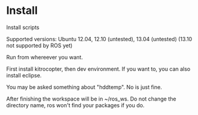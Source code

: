 Install
=======

Install scripts

Supported versions: Ubuntu 12.04, 12.10 (untested), 13.04 (untested) (13.10 not supported by ROS yet)

Run from whereever you want.

First install kitrocopter, then dev environment.
If you want to, you can also install eclipse.

You may be asked something about "hddtemp". No is just fine.

After finishing the workspace will be in ~/ros_ws. Do not change the directory name, ros won't find your packages if you do.
